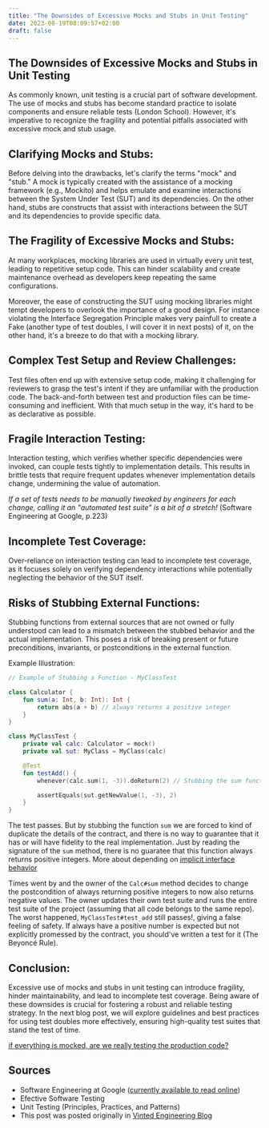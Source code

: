 ```yaml
---
title: "The Downsides of Excessive Mocks and Stubs in Unit Testing"
date: 2023-08-19T08:09:57+02:00
draft: false
---
```


## The Downsides of Excessive Mocks and Stubs in Unit Testing

As commonly known, unit testing is a crucial part of software development. The use of mocks and stubs has become standard practice to isolate components and ensure reliable tests (London School). However, it's imperative to recognize the fragility and potential pitfalls associated with excessive mock and stub usage.

## Clarifying Mocks and Stubs:

Before delving into the drawbacks, let's clarify the terms "mock" and "stub." A mock is typically created with the assistance of a mocking framework (e.g., Mockito) and helps emulate and examine interactions between the System Under Test (SUT) and its dependencies. On the other hand, stubs are constructs that assist with interactions between the SUT and its dependencies to provide specific data.

## The Fragility of Excessive Mocks and Stubs:

At many workplaces, mocking libraries are used in virtually every unit test, leading to repetitive setup code. This can hinder scalability and create maintenance overhead as developers keep repeating the same configurations.

Moreover, the ease of constructing the SUT using mocking libraries might tempt developers to overlook the importance of a good design. For instance violating the Interface Segregation Principle makes very painfull to create a Fake (another type of test doubles, I will cover it in next posts) of it, on the other hand, it's a breeze to do that with a mocking library.

## Complex Test Setup and Review Challenges:

Test files often end up with extensive setup code, making it challenging for reviewers to grasp the test's intent if they are unfamiliar with the production code. The back-and-forth between test and production files can be time-consuming and inefficient. With that much setup in the way, it's hard to be as declarative as possible.

## Fragile Interaction Testing:

Interaction testing, which verifies whether specific dependencies were invoked, can couple tests tightly to implementation details. This results in brittle tests that require frequent updates whenever implementation details change, undermining the value of automation.

_If a set of tests needs to be manually tweaked by engineers for each change, calling it an "automated test suite" is a bit of a stretch!_ (Software Engineering at Google, p.223)

## Incomplete Test Coverage:

Over-reliance on interaction testing can lead to incomplete test coverage, as it focuses solely on verifying dependency interactions while potentially neglecting the behavior of the SUT itself.

## Risks of Stubbing External Functions:

Stubbing functions from external sources that are not owned or fully understood can lead to a mismatch between the stubbed behavior and the actual implementation. This poses a risk of breaking present or future preconditions, invariants, or postconditions in the external function.

Example Illustration:

```kotlin
// Example of Stubbing a Function - MyClassTest

class Calculator {
    fun sum(a: Int, b: Int): Int {
        return abs(a + b) // always returns a positive integer
    }
}

class MyClassTest {
    private val calc: Calculator = mock()
    private val sut: MyClass = MyClass(calc)

    @Test
    fun testAdd() {
        whenever(calc.sum(1, -3)).doReturn(2) // Stubbing the sum function

        assertEquals(sut.getNewValue(1, -3), 2)
    }
}
```

The test passes. But by stubbing the function `sum` we are forced to kind of duplicate the details of the contract, and there is no way to guarantee that it has or will have fidelity to the real implementation. Just by reading the signature of the `sum` method, there is no guaratee that this function always returns positive integers. More about depending on [implicit interface behavior](https://www.hyrumslaw.com/)

Times went by and the owner of the `Calc#sum` method decides to change the postcondition of always returning positive integers to now also returns negative values. The owner updates their own test suite and runs the entire test suite of the project (assuming that all code belongs to the same repo). The worst happened, `MyClassTest#test_add` still passes!, giving a false feeling of safety. If always have a positive number is expected but not explicitly promessed by the contract, you should've written a test for it (The Beyoncé Rule).

## Conclusion:

Excessive use of mocks and stubs in unit testing can introduce fragility, hinder maintainability, and lead to incomplete test coverage. Being aware of these downsides is crucial for fostering a robust and reliable testing strategy. In the next blog post, we will explore guidelines and best practices for using test doubles more effectively, ensuring high-quality test suites that stand the test of time.

[if everything is mocked, are we really testing the production code?](https://github.com/mockito/mockito/wiki/How-to-write-good-tests#dont-mock-everything-its-an-anti-pattern)

## Sources

- Software Engineering at Google ([currently available to read online](https://abseil.io/resources/swe-book))
- Efective Software Testing
- Unit Testing (Principles, Practices, and Patterns)
- This post was posted originally in [Vinted Engineering Blog](https://vinted.engineering/2023/10/02/mocking-framework-downside/)